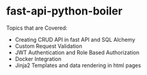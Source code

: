 # fast-api-python-boiler

Topics that are Covered:
- Creating CRUD API in fast API and SQL Alchemy
- Custom Request Validation
- JWT Authentication and Role Based Authorization
- Docker Integration
- Jinja2 Templates and data rendering in html pages